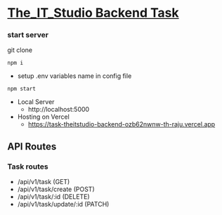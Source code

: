 # [The_IT_Studio Backend Task](https://task-theitstudio-backend-ozb62nwnw-th-raju.vercel.app)

### start server

git clone

```
npm i
```

- setup .env variables name in config file

```
npm start
```

- Local Server
  - http://localhost:5000
- Hosting on Vercel
  - https://task-theitstudio-backend-ozb62nwnw-th-raju.vercel.app

## API Routes

### Task routes

- /api/v1/task (GET)
- /api/v1/task/create (POST)
- /api/v1/task/:id (DELETE)
- /api/v1/task/update/:id (PATCH)

